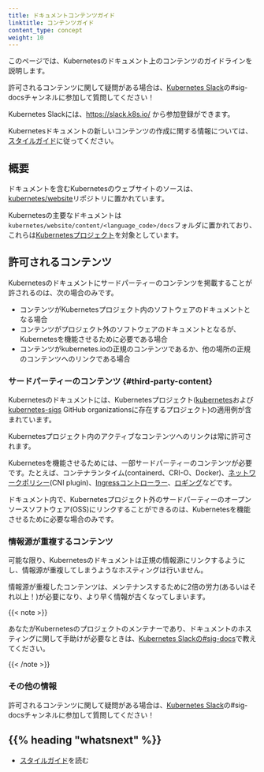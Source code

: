 ```yaml
---
title: ドキュメントコンテンツガイド
linktitle: コンテンツガイド
content_type: concept
weight: 10
---
```


<!-- overview -->

このページでは、Kubernetesのドキュメント上のコンテンツのガイドラインを説明します。

許可されるコンテンツに関して疑問がある場合は、[Kubernetes Slack](https://slack.k8s.io/)の#sig-docsチャンネルに参加して質問してください！

Kubernetes Slackには、<https://slack.k8s.io/> から参加登録ができます。

Kubernetesドキュメントの新しいコンテンツの作成に関する情報については、[スタイルガイド](/docs/contribute/style/style-guide)に従ってください。

<!-- body -->

## 概要

ドキュメントを含むKubernetesのウェブサイトのソースは、[kubernetes/website](https://github.com/kubernetes/website)リポジトリに置かれています。

Kubernetesの主要なドキュメントは`kubernetes/website/content/<language_code>/docs`フォルダに置かれており、これらは[Kubernetesプロジェクト](https://github.com/kubernetes/kubernetes)を対象としています。

## 許可されるコンテンツ

Kubernetesのドキュメントにサードパーティーのコンテンツを掲載することが許されるのは、次の場合のみです。

- コンテンツがKubernetesプロジェクト内のソフトウェアのドキュメントとなる場合
- コンテンツがプロジェクト外のソフトウェアのドキュメントとなるが、Kubernetesを機能させるために必要である場合
- コンテンツがkubernetes.ioの正規のコンテンツであるか、他の場所の正規のコンテンツへのリンクである場合

### サードパーティーのコンテンツ {#third-party-content}

Kubernetesのドキュメントには、Kubernetesプロジェクト([kubernetes](https://github.com/kubernetes)および[kubernetes-sigs](https://github.com/kubernetes-sigs) GitHub organizationsに存在するプロジェクト)の適用例が含まれています。

Kubernetesプロジェクト内のアクティブなコンテンツへのリンクは常に許可されます。

Kubernetesを機能させるためには、一部サードパーティーのコンテンツが必要です。たとえば、コンテナランタイム(containerd、CRI-O、Docker)、[ネットワークポリシー](/docs/concepts/extend-kubernetes/compute-storage-net/network-plugins/)(CNI plugin)、[Ingressコントローラー](/ja/docs/concepts/services-networking/ingress-controllers/)、[ロギング](/docs/concepts/cluster-administration/logging/)などです。

ドキュメント内で、Kubernetesプロジェクト外のサードパーティーのオープンソースソフトウェア(OSS)にリンクすることができるのは、Kubernetesを機能させるために必要な場合のみです。

### 情報源が重複するコンテンツ

可能な限り、Kubernetesのドキュメントは正規の情報源にリンクするようにし、情報源が重複してしまうようなホスティングは行いません。

情報源が重複したコンテンツは、メンテナンスするために2倍の労力(あるいはそれ以上！)が必要になり、より早く情報が古くなってしまいます。

{{< note >}}

あなたがKubernetesのプロジェクトのメンテナーであり、ドキュメントのホスティングに関して手助けが必要なときは、[Kubernetes Slackの#sig-docs](https://kubernetes.slack.com/messages/C1J0BPD2M/)で教えてください。

{{< /note >}}

### その他の情報

許可されるコンテンツに関して疑問がある場合は、[Kubernetes Slack](https://slack.k8s.io/)の#sig-docsチャンネルに参加して質問してください！

## {{% heading "whatsnext" %}}

* [スタイルガイド](/docs/contribute/style/style-guide)を読む
